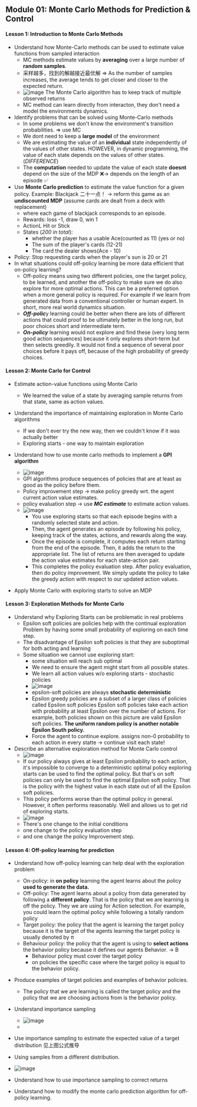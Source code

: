 ## Module 01: Monte Carlo Methods for Prediction & Control 
#### Lesson 1: Introduction to Monte Carlo Methods 
* Understand how Monte-Carlo methods can be used to estimate value functions from sampled interaction
  * MC methods estimate values by **averaging** over a large number of **random samples**.
  * 采样越多，找到的解越接近最优解 => As the number of samples increases, the average tends to get closer and closer to the expected return.
  * ![image](IMG/MC_algo.png)
  The Monte Carlo algorithm has to keep track of multiple observed returns
  * MC method can learn directly from interacton, they don't need a model the environments dynamics.
* Identify problems that can be solved using Monte-Carlo methods
  * In some problems we don't know the environment's transition probabilities. => use MC
  * We dont need to keep a **large model** of the environment
  * We are estimating the value of an **individual** state independently of the values of other states. HOWEVER, in dynamic programming, the value of each state depends on the values of other states. (*DIFFERENCE*)
  * The **computation** needed to update the value of each state **doesnt** depend on the size of the MDP ❌-> depends on the length of an episode ✅
* Use **Monte Carlo prediction** to estimate the value function for a given policy. 
Example: Blackjack 二十一点！ -> reform this game as an **undiscounted MDP** (assume cards are dealt from a deck with replacement)
  * where each game of blackjack corresponds to an episode.
  * Rewards: loss -1, draw 0, win 1
  * ActionL Hit or Stick
  * States (*200 in total*):
    * whether the player has a usable Ace(counted as 11) (yes or no)
    * The sum of the player's cards (12-21)
    *  The card the dealer shows(Ace - 10)
 *  Policy: Stop requesting cards when the player's sun is 20 or 21
* In what situations could off-policy learning be more data efficient that on-policy learning?
  * Off-policy means using two different policies, one the target policy, to be learned, and another the off-policy to make sure we do also explore for more optimal actions. This can be a preferred option when a more general policy is required. For example if we learn from generated data from a conventional controller or human expert. In short, more real world dynamics situation.
  * ***Off-polic***y learning could be better when there are lots of different actions that could proof to be ultimately better in the long run, but poor choices short and intermediate term. 
  * ***On-policy*** learning would not explore and find these (very long term good action sequences) because it only explores short-term but then selects greedily. It would not find a sequence of several poor choices before it pays off, because of the high probability of greedy choices.
  

#### Lesson 2: Monte Carlo for Control 
* Estimate action-value functions using Monte Carlo
  * We learned the value of a state by averaging sample returns from that state, same as action values.
* Understand the importance of maintaining exploration in Monte Carlo algorithms 
  *  If we don't ever try the new way, then we couldn't know if it was actually better
  *  Exploring starts - one way to maintain exploration

* Understand how to use monte carlo methods to implement a **GPI algorithm**
  * ![image](IMG/GPI_algo.png)
  * GPI algorithms produce sequences of policies that are at least as good as the policy before them. 
  * Policy improvement step -> make policy greedy wrt. the agent current action value estimates.
  * policy evaluation step -> use ***MC estimate*** to estimate action values. 
  * ![image](IMG/MC_estimination.png)
    * You use exploring starts so that each episode begins with a randomly selected state and action. 
    * Then, the agent generates an episode by following his policy, keeping track of the states, actions, and rewards along the way. 
    * Once the episode is complete, it computes each return starting from the end of the episode. Then, it adds the return to the appropriate list. The list of returns are then averaged to update the action value estimates for each state-action pair. 
    * This completes the policy evaluation step. After policy evaluation, then do policy improvement. We simply update the policy to take the greedy action with respect to our updated action values. 
* Apply Monte Carlo with exploring starts to solve an MDP 

#### Lesson 3: Exploration Methods for Monte Carlo 
* Understand why Exploring Starts can be problematic in real problems 
  * Epsilon soft policies are policies help with the continual exploration Problem by having some small probability of exploring on each time step.
  * The disadvantage of Epsilon soft policies is that they are suboptimal for both acting and learning
  * Some situation we cannot use exploring start:
    * some situation will reach sub optimal
    * We need to ensure the agent might start from all possible states.
    * We learn all action values w/o exploring starts - stochastic policies
    * ![image](IMG/epsilon.png)
    * epsilon-soft policies are always **stochastic deterministic**
    * Epsilon greedy policies are a subset of a larger class of policies called Epsilon soft policies Epsilon soft policies take each action with probability at least Epsilon over the number of actions. For example, both policies shown on this picture are valid Epsilon soft policies. **The uniform random policy is another notable Epsilon South policy.**
    * Force the agent to continue explore. assigns non-0 probability to each action in every statte -> continue visit each state!
* Describe an alternative exploration method for Monte Carlo control 
  * ![image](IMG/comparison.png)
  * If our policy always gives at least Epsilon probability to each action, it's impossible to converge to a deterministic optimal policy exploring starts can be used to find the optimal policy. But that's on soft policies can only be used to find the optimal Epsilon soft policy. That is the policy with the highest value in each state out of all the Epsilon soft policies.
  * This policy performs worse than the optimal policy in general. However, it often performs reasonably. Well and allows us to get rid of exploring starts.
  * ![image](IMG/MC_epsilon.png)
  * There's one change to the initial conditions 
  * one change to the policy evaluation step 
  * and one change the policy Improvement step.


#### Lesson 4: Off-policy learning for prediction 
* Understand how off-policy learning can help deal with the exploration problem 
  * On-policy: in **on policy** learning the agent learns about the policy **used to generate the data.** 
  * Off-policy: The agent learns about a policy from data generated by following a **different policy**. That is the policy that we are learning is off the policy. They we are using for Action selection. For example, you could learn the optimal policy while following a totally random policy
  * Target policy: the policy that the agent is learning the target policy because it is the target of the agents learning the target policy is usually denoted by π
  * Behaviour policy: the policy that the agent is using to **select actions** the behavior policy because it defines our agents Behavior. -> B
    * Behaviour policy must cover the target policy
    * on policies the specific case where the target policy is equal to the behavior policy. 
* Produce examples of target policies and examples of behavior policies.
  * The policy that we are learning is called the target policy and the policy that we are choosing actions from is the behavior policy.
* Understand importance sampling
  * ![image](IMG/important_sampling_ratio.png)
  * 
* Use importance sampling to estimate the expected value of a target distribution 见上图公式推导
* Using samples from a different distribution. 
* ![image](IMG/ratio_example.png)



* Understand how to use importance sampling to correct returns
* Understand how to modify the monte carlo prediction algorithm for off-policy learning. 